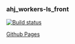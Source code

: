 ### ahj_workers-ls_front

[![Build status](https://ci.appveyor.com/api/projects/status/8kf1xrboye14v0u4?svg=true)](https://ci.appveyor.com/project/CoolPaK/ahj-workers-front)

[Github Pages](https://coolpak.github.io/ahj_workers-front/)